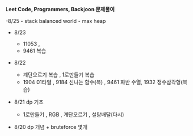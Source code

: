 **Leet Code, Programmers, Backjoon 문제풀이**


-8/25
    - stack balanced world
    - max heap

- 8/23
    - 11053 , 
    - 9461 복습 
- 8/22
    - 계단오르기 복습 , 1로만들기 복습 
    - 1904 01타일 , 9184 신나는 함수(복) , 9461 파반 수열, 1932 정수삼각형(복습) 

- 8/21 dp 기초 
    - 1로만들기 , RGB , 계단오르기 , 설탕배달(다시)

- 8/20 dp 개념 + bruteforce 몇개